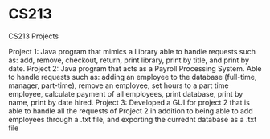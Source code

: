 # CS213
CS213 Projects

Project 1: Java program that mimics a Library able to handle requests such as: add, remove, checkout, return, print library, print by title, and print by date.
Project 2: Java program that acts as a Payroll Processing System. Able to handle requests such as: adding an employee to the database (full-time, manager, part-time), remove an employee, set hours to a part time employee, calculate payment of all employees, print database, print by name, print by date hired.
Project 3: Developed a GUI for project 2 that is able to handle all the requests of Project 2 in addition to being able to add employees through a .txt file, and exporting the currednt database as a .txt file
